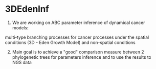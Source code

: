 # 3DEdenInf

1) We are working on ABC parameter inference of dynamical cancer models:

multi-type branching processes for cancer processes under the spatial conditions (3D - Eden Growth Model) and non-spatial conditions

2) Main goal is to achieve a "good" comparison measure between 2 phylogenetic trees for parameters inference and to use the results to NGS data
